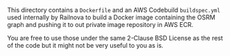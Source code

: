 This directory contains a `Dockerfile` and an AWS Codebuild `buildspec.yml` used
internally by Railnova to build a Docker image containing the OSRM graph and
pushing it to out private image repository in AWS ECR.

You are free to use those under the same 2-Clause BSD License as the rest of the
code but it might not be very useful to you as is.
